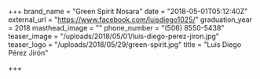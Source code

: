 +++
brand_name = "Green Spirit Nosara"
date = "2018-05-01T05:12:40Z"
external_url = "https://www.facebook.com/luisdiego1025/"
graduation_year = 2018
masthead_image = ""
phone_number = "(506) 8550-5438"
teaser_image = "/uploads/2018/05/01/luis-diego-perez-jiron.jpg"
teaser_logo = "/uploads/2018/05/29/green-spirit.jpg"
title = "Luis Diego Pérez Jirón"

+++
